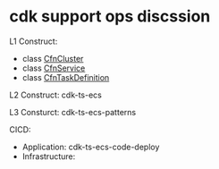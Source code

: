 # cdk support ops discssion

L1 Construct: 

- class [CfnCluster](https://docs.aws.amazon.com/cdk/api/v2/docs/aws-cdk-lib.aws_ecs.CfnCluster.html)
- class [CfnService](https://docs.aws.amazon.com/cdk/api/v2/docs/aws-cdk-lib.aws_ecs.CfnService.html)
- class [CfnTaskDefinition](https://docs.aws.amazon.com/cdk/api/v2/docs/aws-cdk-lib.aws_ecs.CfnTaskDefinition.html)

L2 Construct: cdk-ts-ecs

L3 Consturct: cdk-ts-ecs-patterns

CICD: 

* Application: cdk-ts-ecs-code-deploy
* Infrastructure: 
